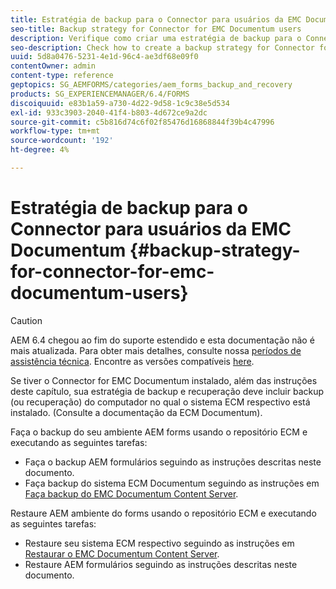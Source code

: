 ```yaml
---
title: Estratégia de backup para o Connector para usuários da EMC Documentum
seo-title: Backup strategy for Connector for EMC Documentum users
description: Verifique como criar uma estratégia de backup para o Connector para usuários da EMC Documentum.
seo-description: Check how to create a backup strategy for Connector for EMC Documentum users.
uuid: 5d8a0476-5231-4e1d-96c4-ae3df68e09f0
contentOwner: admin
content-type: reference
geptopics: SG_AEMFORMS/categories/aem_forms_backup_and_recovery
products: SG_EXPERIENCEMANAGER/6.4/FORMS
discoiquuid: e83b1a59-a730-4d22-9d58-1c9c38e5d534
exl-id: 933c3903-2040-41f4-b803-4d672ce9a2dc
source-git-commit: c5b816d74c6f02f85476d16868844f39b4c47996
workflow-type: tm+mt
source-wordcount: '192'
ht-degree: 4%

---
```


# Estratégia de backup para o Connector para usuários da EMC Documentum {#backup-strategy-for-connector-for-emc-documentum-users}

>[!CAUTION]
>
>AEM 6.4 chegou ao fim do suporte estendido e esta documentação não é mais atualizada. Para obter mais detalhes, consulte nossa [períodos de assistência técnica](https://helpx.adobe.com/br/support/programs/eol-matrix.html). Encontre as versões compatíveis [here](https://experienceleague.adobe.com/docs/).

Se tiver o Connector for EMC Documentum instalado, além das instruções deste capítulo, sua estratégia de backup e recuperação deve incluir backup (ou recuperação) do computador no qual o sistema ECM respectivo está instalado. (Consulte a documentação da ECM Documentum).

Faça o backup do seu ambiente AEM forms usando o repositório ECM e executando as seguintes tarefas:

* Faça o backup AEM formulários seguindo as instruções descritas neste documento.
* Faça backup do sistema ECM Documentum seguindo as instruções em [Faça backup do EMC Documentum Content Server](/help/forms/using/admin-help/backing-recovering-emc-documentum-repository.md#back-up-the-emc-documentum-content-server).

Restaure AEM ambiente do forms usando o repositório ECM e executando as seguintes tarefas:

* Restaure seu sistema ECM respectivo seguindo as instruções em [Restaurar o EMC Documentum Content Server](/help/forms/using/admin-help/backing-recovering-emc-documentum-repository.md#restore-the-emc-documentum-content-server).
* Restaure AEM formulários seguindo as instruções descritas neste documento.

